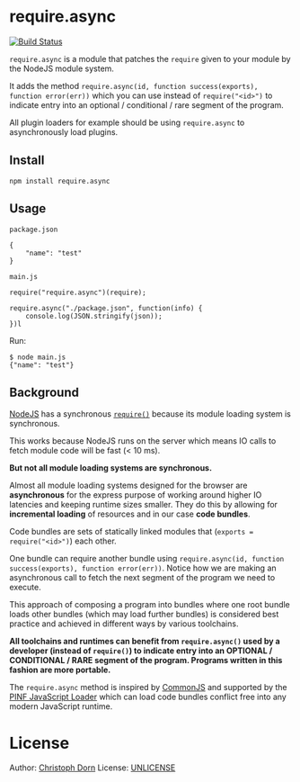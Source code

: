require.async
=============

[![Build Status](https://secure.travis-ci.org/pinf/require.async.png)](https://travis-ci.org/pinf/require.async)


`require.async` is a module that patches the `require` given to your module by the NodeJS module system.

It adds the method `require.async(id, function success(exports), function error(err))` which you can use
instead of `require("<id>")` to indicate entry into an optional / conditional / rare segment of the program.

All plugin loaders for example should be using `require.async` to asynchronously load plugins.


Install
-------

    npm install require.async


Usage
-----

`package.json`

    {
        "name": "test"
    }

`main.js`

    require("require.async")(require);

    require.async("./package.json", function(info) {
        console.log(JSON.stringify(json));
    })l

Run:

    $ node main.js
    {"name": "test"}


Background
----------

[NodeJS](http://nodejs.org/) has a synchronous [`require()`](http://nodejs.org/api/globals.html#globals_require) because its module loading
system is synchronous.

This works because NodeJS runs on the server which means IO calls to fetch module code will be fast (< 10 ms).

**But not all module loading systems are synchronous.**

Almost all module loading systems designed for the browser are **asynchronous** for the express purpose of working around higher IO latencies
and keeping runtime sizes smaller. They do this by allowing for **incremental loading** of resources and in our case **code bundles**.

Code bundles are sets of statically linked modules that (`exports = require("<id>")`) each other.

One bundle can require another bundle using `require.async(id, function success(exports), function error(err))`. Notice how
we are making an asynchronous call to fetch the next segment of the program we need to execute.

This approach of composing a program into bundles where one root bundle loads other bundles (which may load further bundles)
is considered best practice and achieved in different ways by various toolchains.

**All toolchains and runtimes can benefit from `require.async()` used by a developer (instead of `require()`) to indicate
entry into an OPTIONAL / CONDITIONAL / RARE segment of the program. Programs written in this fashion are more portable.**

The `require.async` method is inspired by [CommonJS](http://wiki.commonjs.org/wiki/Modules/Async/A) and supported by
the [PINF JavaScript Loader](https://github.com/pinf/pinf-loader-js) which can load code bundles conflict free into
any modern JavaScript runtime.


License
=======

Author: [Christoph Dorn](http://christophdorn.com/)
License: [UNLICENSE](http://unlicense.org/)
